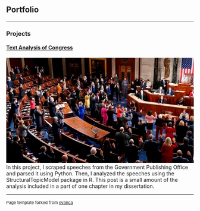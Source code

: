 ## Portfolio

---

### Projects
#### [Text Analysis of Congress](https://www.linkedin.com/pulse/top-5-policies-your-representatives-talk-craig-asberry/)
<img src="images/congress_article_1.jpg"/>
In this project, I scraped speeches from the Government Publishing Office and parsed it using Python. Then, I analyzed the speeches using the StructuralTopicModel package in R. This post is a small amount of the analysis included in a part of one chapter in my dissertation.

---
<p style="font-size:11px">Page template forked from <a href="https://github.com/evanca/quick-portfolio">evanca</a></p>
<!-- Remove above link if you don't want to attibute -->
